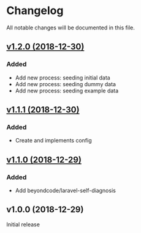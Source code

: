 # Changelog

All notable changes will be documented in this file.

## [v1.2.0 (2018-12-30)](https://github.com/bukankalengkaleng/laravel-rebuild/compare/v1.1.1...v1.2.0)

### Added

- Add new process: seeding initial data
- Add new process: seeding dummy data
- Add new process: seeding example data

## [v1.1.1 (2018-12-30)](https://github.com/bukankalengkaleng/laravel-rebuild/compare/v1.1.0...v1.1.1)

### Added

- Create and implements config

## [v1.1.0 (2018-12-29)](https://github.com/bukankalengkaleng/laravel-rebuild/compare/v1.0.0...v1.1.0)

### Added

- Add beyondcode/laravel-self-diagnosis

## v1.0.0 (2018-12-29)

Initial release
